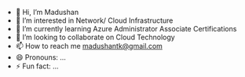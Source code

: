- 👋 Hi, I’m Madushan
- 👀 I’m interested in Network/ Cloud Infrastructure
- 🌱 I’m currently learning Azure Administrator Associate Certifications
- 💞️ I’m looking to collaborate on Cloud Technology
- 📫 How to reach me madushantk@gmail.com
- 😄 Pronouns: ...
- ⚡ Fun fact: ...

<!---
mad812/mad812 is a ✨ special ✨ repository because its `README.md` (this file) appears on your GitHub profile.
You can click the Preview link to take a look at your changes.
--->
